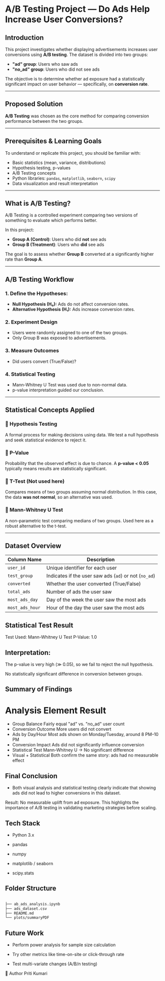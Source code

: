 #  A/B Testing Project — Do Ads Help Increase User Conversions?

##  Introduction

This project investigates whether displaying advertisements increases user conversions using **A/B testing**. The dataset is divided into two groups:

- **"ad" group**: Users who saw ads
- **"no_ad" group**: Users who did not see ads

The objective is to determine whether ad exposure had a statistically significant impact on user behavior — specifically, on **conversion rate**.

---

##  Proposed Solution
**A/B Testing** was chosen as the core method for comparing conversion performance between the two groups.

---

##  Prerequisites & Learning Goals

To understand or replicate this project, you should be familiar with:

- Basic statistics (mean, variance, distributions)
- Hypothesis testing, p-values
- A/B Testing concepts
- Python libraries: `pandas`, `matplotlib`, `seaborn`, `scipy`
- Data visualization and result interpretation

---

##  What is A/B Testing?

A/B Testing is a controlled experiment comparing two versions of something to evaluate which performs better.

In this project:
- **Group A (Control)**: Users who did **not** see ads
- **Group B (Treatment)**: Users who **did** see ads

The goal is to assess whether **Group B** converted at a significantly higher rate than **Group A**.

---

##  A/B Testing Workflow

### 1. Define the Hypotheses:
- **Null Hypothesis (H₀):** Ads do not affect conversion rates.
- **Alternative Hypothesis (H₁):** Ads increase conversion rates.

### 2. Experiment Design
- Users were randomly assigned to one of the two groups.
- Only Group B was exposed to advertisements.

### 3. Measure Outcomes
- Did users convert (True/False)?

### 4. Statistical Testing
- Mann-Whitney U Test was used due to non-normal data.
- p-value interpretation guided our conclusion.

---

##  Statistical Concepts Applied

### 🔹 Hypothesis Testing
A formal process for making decisions using data. We test a null hypothesis and seek statistical evidence to reject it.

### 🔹 P-Value
Probability that the observed effect is due to chance. A **p-value < 0.05** typically means results are statistically significant.

### 🔹 T-Test (Not used here)
Compares means of two groups assuming normal distribution. In this case, the data **was not normal**, so an alternative was used.

### 🔹 Mann-Whitney U Test
A non-parametric test comparing medians of two groups. Used here as a robust alternative to the t-test.

---

##  Dataset Overview

| Column Name      | Description                                             |
|------------------|---------------------------------------------------------|
| `user_id`        | Unique identifier for each user                         |
| `test_group`     | Indicates if the user saw ads (`ad`) or not (`no_ad`)  |
| `converted`      | Whether the user converted (True/False)                 |
| `total_ads`      | Number of ads the user saw                              |
| `most_ads_day`   | Day of the week the user saw the most ads               |
| `most_ads_hour`  | Hour of the day the user saw the most ads               |


##  Statistical Test Result
Test Used: Mann-Whitney U Test
P-Value: 1.0

##  Interpretation:
The p-value is very high (≫ 0.05), so we fail to reject the null hypothesis.

No statistically significant difference in conversion between groups.

##  Summary of Findings
# Analysis Element	Result
  - Group Balance	Fairly equal "ad" vs. "no_ad" user count
  - Conversion Outcome	More users did not convert
  - Ads by Day/Hour	Most ads shown on Monday/Tuesday, around 8 PM–10 PM
  - Conversion Impact	Ads did not significantly influence conversion
  - Statistical Test	Mann-Whitney U → No significant difference
  - Visual + Statistical	Both confirm the same story: ads had no measurable effect

## Final Conclusion
-  Both visual analysis and statistical testing clearly indicate that showing ads did not lead to higher conversions in this dataset.

Result: No measurable uplift from ad exposure.
This highlights the importance of A/B testing in validating marketing strategies before scaling.

## Tech Stack
  - Python 3.x

  - pandas

  - numpy

  - matplotlib / seaborn

  - scipy.stats

## Folder Structure
```markdown

├── ab_ads_analysis.ipynb
├── ads_dataset.csv
├── README.md
└── plots/summaryPDF
```
  
##  Future Work

- Perform power analysis for sample size calculation

- Try other metrics like time-on-site or click-through rate

- Test multi-variate changes (A/B/n testing)

👤 Author
Priti Kumari



